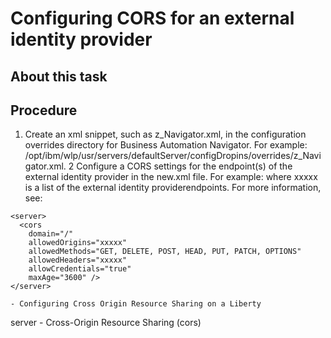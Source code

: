 # Configuring CORS for an external identity provider

## About this task

## Procedure

1. Create an xml snippet, such as
z\_Navigator.xml, in the configuration overrides directory
for Business Automation Navigator. For example:
/opt/ibm/wlp/usr/servers/defaultServer/configDropins/overrides/z\_Navigator.xml.
2 Configure a CORS settings for the endpoint(s) of the external identity provider in the new.xml file. For example:<server> <cors domain="/" allowedOrigins="xxxxx " allowedMethods="GET, DELETE, POST, HEAD, PUT, PATCH, OPTIONS" allowedHeaders="xxxxx " allowCredentials="true" maxAge="3600" /></server> where xxxxx is a list of the external identity providerendpoints. For more information, see:

```
<server>
  <cors
    domain="/"
    allowedOrigins="xxxxx"
    allowedMethods="GET, DELETE, POST, HEAD, PUT, PATCH, OPTIONS"
    allowedHeaders="xxxxx"
    allowCredentials="true"
    maxAge="3600" />
</server>
```

    - Configuring Cross Origin Resource Sharing on a Liberty
server
    - Cross-Origin Resource Sharing (cors)